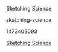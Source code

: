 Sketching Science

sketching-science

1473403093

[Sketching Science](https://www.facebook.com/sketchingscience.atgc)
